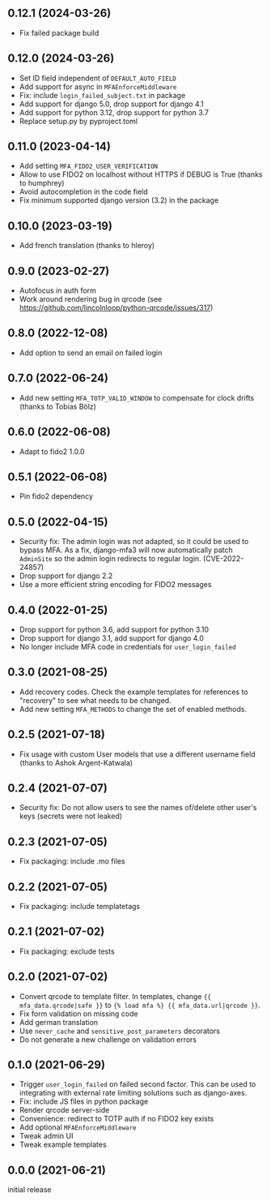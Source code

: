 0.12.1 (2024-03-26)
-------------------

-   Fix failed package build


0.12.0 (2024-03-26)
-------------------

-   Set ID field independent of `DEFAULT_AUTO_FIELD`
-   Add support for async in `MFAEnforceMiddleware`
-   Fix: include `login_failed_subject.txt` in package
-   Add support for django 5.0, drop support for django 4.1
-   Add support for python 3.12, drop support for python 3.7
-   Replace setup.py by pyproject.toml


0.11.0 (2023-04-14)
-------------------

-   Add setting `MFA_FIDO2_USER_VERIFICATION`
-   Allow to use FIDO2 on localhost without HTTPS if DEBUG is True (thanks to
    humphrey)
-   Avoid autocompletion in the code field
-   Fix minimum supported django version (3.2) in the package


0.10.0 (2023-03-19)
-------------------

-   Add french translation (thanks to hleroy)


0.9.0 (2023-02-27)
------------------

-   Autofocus in auth form
-   Work around rendering bug in qrcode (see
    https://github.com/lincolnloop/python-qrcode/issues/317)


0.8.0 (2022-12-08)
------------------

-   Add option to send an email on failed login


0.7.0 (2022-06-24)
------------------

-   Add new setting `MFA_TOTP_VALID_WINDOW` to compensate for clock drifts
    (thanks to Tobias Bölz)


0.6.0 (2022-06-08)
------------------

-   Adapt to fido2 1.0.0


0.5.1 (2022-06-08)
------------------

-   Pin fido2 dependency


0.5.0 (2022-04-15)
------------------

-   Security fix: The admin login was not adapted, so it could be used to
    bypass MFA. As a fix, django-mfa3 will now automatically patch `AdminSite`
    so the admin login redirects to regular login. (CVE-2022-24857)
-   Drop support for django 2.2
-   Use a more efficient string encoding for FIDO2 messages


0.4.0 (2022-01-25)
------------------

-   Drop support for python 3.6, add support for python 3.10
-   Drop support for django 3.1, add support for django 4.0
-   No longer include MFA code in credentials for `user_login_failed`


0.3.0 (2021-08-25)
------------------

-   Add recovery codes. Check the example templates for references to
    "recovery" to see what needs to be changed.
-   Add new setting `MFA_METHODS` to change the set of enabled methods.


0.2.5 (2021-07-18)
------------------

-   Fix usage with custom User models that use a different username field
    (thanks to Ashok Argent-Katwala)


0.2.4 (2021-07-07)
------------------

-   Security fix: Do not allow users to see the names of/delete other user's
    keys (secrets were not leaked)


0.2.3 (2021-07-05)
------------------

-   Fix packaging: include .mo files


0.2.2 (2021-07-05)
------------------

-   Fix packaging: include templatetags


0.2.1 (2021-07-02)
------------------

-   Fix packaging: exclude tests


0.2.0 (2021-07-02)
------------------

-   Convert qrcode to template filter. In templates, change
    `{{ mfa_data.qrcode|safe }}` to `{% load mfa %} {{ mfa_data.url|qrcode }}`.
-   Fix form validation on missing code
-   Add german translation
-   Use `never_cache` and `sensitive_post_parameters` decorators
-   Do not generate a new challenge on validation errors


0.1.0 (2021-06-29)
------------------

-   Trigger `user_login_failed` on failed second factor. This can be used to
    integrating with external rate limiting solutions such as django-axes.
-   Fix: include JS files in python package
-   Render qrcode server-side
-   Convenience: redirect to TOTP auth if no FIDO2 key exists
-   Add optional `MFAEnforceMiddleware`
-   Tweak admin UI
-   Tweak example templates


0.0.0 (2021-06-21)
------------------

initial release
